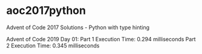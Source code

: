 # aoc2017python
Advent of Code 2017 Solutions - Python with type hinting

Advent of Code 2019 Day 01:
  Part 1 Execution Time: 0.294 milliseconds
  Part 2 Execution Time: 0.345 milliseconds
